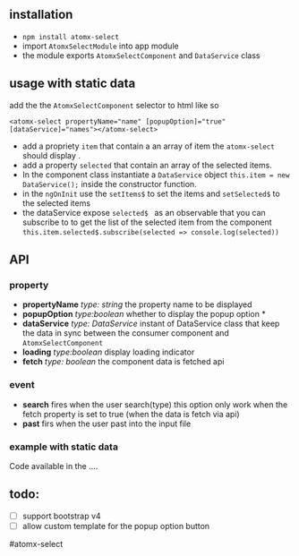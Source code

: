 
## installation
* `npm install atomx-select`
* import  `AtomxSelectModule` into app module 
* the module exports `AtomxSelectComponent` and `DataService` class 


## usage with static data 
add the the `AtomxSelectComponent` selector  to html like so 
```
<atomx-select propertyName="name" [popupOption]="true" [dataService]="names"></atomx-select>
```

* add a propriety `item` that contain a an array of item the `atomx-select` should display .
* add a property `selected` that contain an array of the selected items.
* In the component class instantiate a `DataService` object `this.item = new DataService();` inside the constructor function. 
* in the `ngOnInit` use the `setItems$` to set the items and `setSelected$` to the selected items 
* the dataService expose `selected$ ` as an observable that you can subscribe to to get the list of the selected item from the component  `this.item.selected$.subscribe(selected => console.log(selected))`


## API 
### property 
* **propertyName**  _type: string_ the property name to be displayed 
* **popupOption**  _type:boolean_ whether to display the popup option *
* **dataService**     _type: DataService_ instant of DataService class that keep the data in sync between the consumer component and  `AtomxSelectComponent`
* **loading**  _type:boolean_ display loading indicator
* **fetch**       _type: boolean_ the component data is fetched api 
### event
* **search**  fires when the user search(type) this option only work when the fetch property is set to true (when the data is fetch via api)
* **past**  firs when the user past into the input file 


### example with static data
Code available in the ….



## todo:
- [ ] support bootstrap v4
- [ ] allow custom template for the popup option button

#atomx-select
